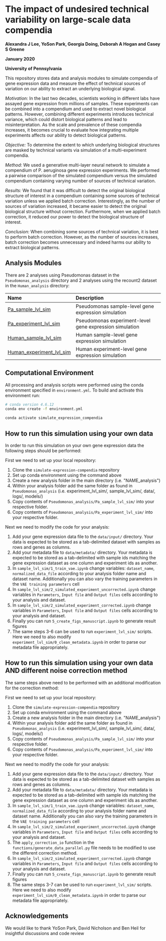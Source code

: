 # The impact of undesired technical variability on large-scale data compendia

**Alexandra J Lee, YoSon Park, Georgia Doing, Deborah A Hogan and Casey S Greene**

**January 2020**

**University of Pennsylvania**

This repository stores data and analysis modules to simulate compendia of gene expression data and measure the effect of technical sources of variation on our ability to extract an underlying biological signal.  

*Motivation:* In the last two decades, scientists working in different labs have assayed gene expression from millions of samples. These experiments can be combined into a compendium and used to extract novel biological patterns. However, combining different experiments introduces technical variance, which could distort biological patterns and lead to misinterpretation. As the scale and prevalence of these compendia increases, it becomes crucial to evaluate how integrating multiple experiments affects our ability to detect biological patterns.

*Objective:* To determine the extent to which underlying biological structures are masked by technical variants via simulation of a multi-experiment compendia.

*Method:* We used a generative multi-layer neural network to simulate a compendium of P. aeruginosa gene expression experiments. We performed a pairwise comparison of the simulated compendium versus the simulated compendium containing varying number of sources of technical variation.

*Results:* We found that it was difficult to detect the original biological structure of interest in a compendium containing some sources of technical variation unless we applied batch correction. Interestingly, as the number of sources of variation increased, it became easier to detect the original biological structure without correction. Furthermore, when we applied batch correction, it reduced our power to detect the biological structure of interest.     

*Conclusion:* When combining some sources of technical variation, it is best to perform batch correction. However, as the number of sources increases, batch correction becomes unnecessary and indeed harms our ability to extract biological patterns.

## Analysis Modules

There are 2 analyses using Pseudomonas dataset in the `Pseudomonas_analysis` directory and 2 analyses using the recount2 dataset in the `Human_analysis` directory:

| Name | Description |
| :--- | :---------- |
| [Pa_sample_lvl_sim](Pseudomonas_analysis/Pa_sample_lvl_sim/) | Pseudomonas sample-level gene expression simulation|
| [Pa_experiment_lvl_sim](Pseudomonas_analysis/Pa_experiment_lvl_sim/) | Pseudomonas experiment-level gene expression simulation|
| [Human_sample_lvl_sim](Human_analysis/Human_sample_lvl_sim/) | Human sample-level gene expression simulation|
| [Human_experiment_lvl_sim](Human_analysis/Human_experiment_lvl_sim/) | Human experiment-level gene expression simulation|


## Computational Environment

All processing and analysis scripts were performed using the conda environment specified in `environment.yml`.
To build and activate this environment run:

```bash
# conda version 4.6.12
conda env create -f environment.yml

conda activate simulate_expression_compendia
```

## How to run this simulation using your own data

In order to run this simulation on your own gene expression data the following steps should be performed:

First we need to set up your local repository: 
1. Clone the ```simulate-expression-compendia``` repository
2. Set up conda environment using the command above
3. Create a new analysis folder in the main directory (i.e. "NAME_analysis")
4. Within your analysis folder add the same folder as found in ```Pseudomonas_analysis``` (i.e. experiment_lvl_sim/, sample_lvl_sim/, data/, logs/, models/)
5. Copy contents of ```Pseudomonas_analysis/Pa_sample_lvl_sim/``` into your respective folder.  
6. Copy contents of ```Pseudomonas_analysis/Pa_experiment_lvl_sim/``` into your respective folder.  

Next we need to modify the code for your analysis:
1. Add your gene expression data file to the ```data/input/``` directory.  Your data is expected to be stored as a tab-delimited dataset with samples as rows and genes as columns.
2. Add your metadata file to ```data/metadata/``` directory.  Your metadata is expected to be stored as a tab-delimited with sample ids matching the gene expression dataset as one column and experiment ids as another.
3. In ```sample_lvl_sim/1_train_vae.ipynb``` change variables: ```dataset_name```, ```normalized_data_file``` according to your analysis folder name and dataset name.  Additionally you can also vary the training parameters in the ```VAE training parameters``` cell
4. In ```sample_lvl_sim/2_simulated_experiment_uncorrected.ipynb``` change variables in ```Parameters```, ```Input file``` and ```Output files``` cells according to your analysis and dataset.
5. In ```sample_lvl_sim/2_simulated_experiment_corrected.ipynb``` change variables in ```Parameters```, ```Input file``` and ```Output files``` cells according to your analysis and dataset.
6. Finally you can run ```5_create_figs_manuscript.ipynb``` to generate result figures
7. The same steps 3-6 can be used to run ```experiment_lvl_sim/``` scripts.  Here we need to also modify ```experiment_lvl_sim/0_clean_metadata.ipynb``` in order to parse our metadata file appropriately. 

## How to run this simulation using your own data AND different noise correction method

The same steps above need to be performed with an additional modification for the correction method:

First we need to set up your local repository: 
1. Clone the ```simulate-expression-compendia``` repository
2. Set up conda environment using the command above
3. Create a new analysis folder in the main directory (i.e. "NAME_analysis")
4. Within your analysis folder add the same folder as found in ```Pseudomonas_analysis``` (i.e. experiment_lvl_sim/, sample_lvl_sim/, data/, logs/, models/)
5. Copy contents of ```Pseudomonas_analysis/Pa_sample_lvl_sim/``` into your respective folder.  
6. Copy contents of ```Pseudomonas_analysis/Pa_experiment_lvl_sim/``` into your respective folder.  

Next we need to modify the code for your analysis:
1. Add your gene expression data file to the ```data/input/``` directory.  Your data is expected to be stored as a tab-delimited dataset with samples as rows and genes as columns.
2. Add your metadata file to ```data/metadata/``` directory.  Your metadata is expected to be stored as a tab-delimited with sample ids matching the gene expression dataset as one column and experiment ids as another.
3. In ```sample_lvl_sim/1_train_vae.ipynb``` change variables: ```dataset_name```, ```normalized_data_file``` according to your analysis folder name and dataset name.  Additionally you can also vary the training parameters in the ```VAE training parameters``` cell
4. In ```sample_lvl_sim/2_simulated_experiment_uncorrected.ipynb``` change variables in ```Parameters```, ```Input file``` and ```Output files``` cells according to your analysis and dataset.
5. The ```apply_correction_io``` function in the ```functions/generate_data_parallel.py``` file needs to be modified to use the different correction method.
6. In ```sample_lvl_sim/2_simulated_experiment_corrected.ipynb``` change variables in ```Parameters```, ```Input file``` and ```Output files``` cells according to your analysis and dataset.
7. Finally you can run ```5_create_figs_manuscript.ipynb``` to generate result figures
8. The same steps 3-7 can be used to run ```experiment_lvl_sim/``` scripts.  Here we need to also modify ```experiment_lvl_sim/0_clean_metadata.ipynb``` in order to parse our metadata file appropriately. 



## Acknowledgements
We would like to thank YoSon Park, David Nicholson and Ben Heil for insightful discussions and code review